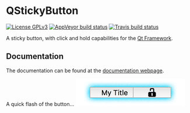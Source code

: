 # QStickyButton
[![License GPLv3][badge-license]][license]
[![AppVeyor build status][badge-appveyor]][appveyor]
[![Travis build status][badge-travis]][travis]

A sticky button, with click and hold capabilities for the [Qt Framework](http://www.qt.io/).

## Documentation
The documentation can be found at the [documentation webpage][documentation].  

A quick flash of the button...
![Quick flash][the-button]


[badge-license]:            https://img.shields.io/badge/license-GPLv3-blue.svg
[license]:                  https://github.com/vidavidorra/QStickyButton/blob/master/LICENSE
[badge-appveyor]:           https://ci.appveyor.com/api/projects/status/730ef5s733aaoyyp?svg=true
[appveyor]:                 https://ci.appveyor.com/project/vidavidorra/qstickybutton
[badge-travis]:             https://travis-ci.org/vidavidorra/QStickyButton.svg?branch=master
[travis]:                   https://travis-ci.org/vidavidorra/QStickyButton
[documentation]:            vidavidorra.github.io/BitOperations/html/index.html
[the-button]:               docs/img/QStickyButton_small.gif?raw=true
